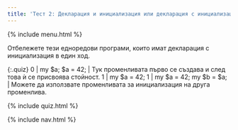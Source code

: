 ```yaml
---
title: 'Тест 2: Декларация и инициализация или декларация с инициализация'
---
```


{% include menu.html %}

Отбележете тези едноредови програми, които имат декларация с инициализация в един ход.

{:.quiz}
0 | my $a; $a = 42; | Тук променливата първо се създава и след това ѝ се присвоява стойност.
1 | my $a = 42;
1 | my $a = 42; my $b = $a; | Можете да използвате променливата за инициализация на друга променлива.

{% include quiz.html %}

{% include nav.html %}